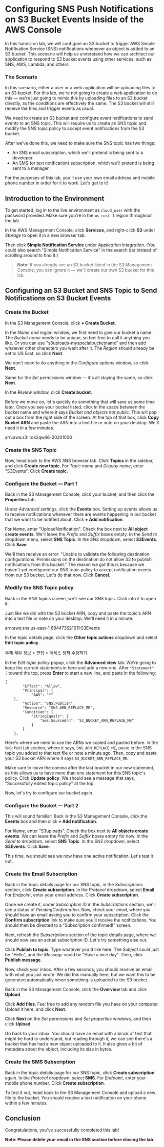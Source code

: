 # Configuring SNS Push Notifications on S3 Bucket Events Inside of the AWS Console

In this hands-on lab, we will configure an S3 bucket to trigger AWS Simple Notification Service (SNS) notifications whenever an object is added to an S3 bucket. This scenario will help us understand how we can architect our application to respond to S3 bucket events using other services, such as SNS, AWS, Lambda, and others.

### The Scenario

In this scenario, either a user or a web application will be uploading files to an S3 bucket. For this lab, we're not going to create a web application to do this — we're just going to mimic this by uploading files to an S3 bucket directly, as the conditions are effectively the same. The S3 bucket will still receive the files and trigger events as usual.

We need to create an S3 bucket and configure event notifications to send events to an SNS topic. This will require us to create an SNS topic and modify the SNS topic policy to accept event notifications from the S3 bucket.

After we've done this, we need to make sure the SNS topic has two things:

- An SNS email subscription, which we'll pretend is being sent to a developer.
- An SMS (or text notification) subscription, which we'll pretend is being sent to a manager.

For the purposes of this lab, you'll use your own email address and mobile phone number in order for it to work. Let's get to it!

## Introduction to the Environment

To get started, log in to the live environment as `cloud_user` with the password provided. Make sure you're in the `us-east-1` region throughout the lab.

In the AWS Management Console, click **Services**, and right-click **S3** under *Storage* to open it in a new browser tab.

Then click **Simple Notification Service** under *Application Integration*. (You could also search "Simple Notification Service" in the search bar instead of scrolling around to find it.)

> **Note:** If you already see an S3 bucket listed in the S3 Management Console, you can ignore it — we'll create our own S3 bucket for this lab.

## Configuring an S3 Bucket and SNS Topic to Send Notifications on S3 Bucket Events

### Create the Bucket

In the S3 Management Console, click **+ Create Bucket**.

In the *Name and region* window, we first need to give our bucket a name. The *Bucket name* needs to be unique, so feel free to call it anything you like. Or you can use "s3uploads-myspecialbucketname" and then add whatever other characters you want after it. The *Region* should already be set to US East, so click **Next**.

We don't need to do anything in the *Configure options* window, so click **Next**.

Same for the *Set permissions* window — it's all staying the same, so click **Next**.

In the *Review* window, click **Create bucket**.

Before we move on, let's quickly do something that will save us some time later. Once you see your bucket listed, click in the space between the bucket name and where it says *Bucket and objects not public*. This will pop out a box from the right side of the screen. At the top of that box, click **Copy Bucket ARN** and paste the ARN into a text file or note on your desktop. We'll need it in a few minutes.

arn:aws:s3:::ok2qw66-20201008

### Create the SNS Topic

Now, head back to the AWS SNS browser tab. Click **Topics** in the sidebar, and click **Create new topic**. For *Topic name* and *Display name*, enter "S3Events". Click **Create topic**.

### Configure the Bucket — Part 1

Back in the S3 Management Console, click your bucket, and then click the **Properties** tab.

Under *Advanced settings*, click the **Events** box. Setting up events allows us to receive notifications whenever there are events happening in our bucket that we want to be notified about. Click **+ Add notification**.

For *Name*, enter "UploadNotification". Check the box next to **All object create events**. We'll leave the *Prefix* and *Suffix* boxes empty. In the *Send to* dropdown menu, select **SNS Topic**. In the *SNS* dropdown, select **S3Events**. Click **Save**.

We'll then receive an error: "Unable to validate the following destination configurations. Permissions on the destination do not allow S3 to publish notifications from this bucket." The reason we got this is because we haven't yet configured our SNS topic policy to accept notification events from our S3 bucket. Let's do that now. Click **Cancel**.

### Modify the SNS Topic policy

Back in the SNS topics screen, we'll see our SNS topic. Click into it to open it.

Just like we did with the S3 bucket ARN, copy and paste the topic's ARN into a text file or note on your desktop. We'll need it in a minute.

arn:aws:sns:us-east-1:684473621611:S3Events

In the topic details page, click the **Other topic actions** dropdown and select **Edit topic policy**.

주제 세부 정보 > 편집 > 액세스 정책 수정하기

In the *Edit topic policy* popup, click the **Advanced view** tab. We're going to keep the current statements in here and add a new one. After `"Statement": [` toward the top, press **Enter** to start a new line, and paste in the following:

```
{
        "Effect": "Allow",
        "Principal": {
            "AWS": "*"
    },
        "Action": "SNS:Publish",
        "Resource": "SNS_ARN_REPLACE_ME",
        "Condition": {
            "StringEquals": {
                "aws:SourceArn": "S3_BUCKET_ARN_REPLACE_ME"
            }
        }
    },
```

Here's where we need to use the ARNs we copied and pasted before. In the `SNS:Publish` section, where it says, `SNS_ARN_REPLACE_ME`, paste in the SNS topic you added to that text file or note a minute ago. Then, copy and paste your S3 bucket ARN where it says `S3_BUCKET_ARN_REPLACE_ME`.

Make sure to leave the comma after the last bracket in our new statement, as this allows us to have more than one statement for this SNS topic's policy. Click **Update policy**. We should see a message that says, "Successfully edited topic policy" at the top.

Now, let's try to configure our bucket again.

### Configure the Bucket — Part 2

This will sound familiar: Back in the S3 Management Console, click the **Events** box and then click **+ Add notification**.

For *Name*, enter "S3uploads". Check the box next to **All objects create events**. We can leave the *Prefix* and *Suffix* boxes empty for now. In the *Send to* dropdown, select **SNS Topic**. In the *SNS* dropdown, select **S3Events**. Click **Save**.

This time, we should see we now have one active notification. Let's test it out.

### Create the Email Subscription

Back in the topic details page for our SNS topic, in the *Subscriptions* section, click **Create subscription**. In the *Protocol* dropdown, select **Email**. For *Endpoint*, enter your email address. Click **Create subscription**.

Once we create it, under *Subscription ID* in the *Subscriptions* section, we'll see a status of *PendingConfirmation*. Now, check your email, where you should have an email asking you to confirm your subscription. Click the **Confirm subscription** link to make sure you'll receive the notifications. You should then be directed to a "Subscription confirmed!" screen.

Next, refresh the *Subscriptions* section of the topic details page, where we should now see an actual subscription ID. Let's try something else out.

Click **Publish to topic**. Type whatever you'd like here. The *Subject* could just be "Hello", and the *Message* could be "Have a nice day". Then, click **Publish message**.

Now, check your inbox. After a few seconds, you should receive an email with what you just wrote. We did this manually here, but we want this to be generated automatically when something is uploaded to the S3 bucket.

Back in the S3 Management Console, click the **Overview** tab and click **Upload**.

Click **Add files**. Feel free to add any random file you have on your computer. Upload it here, and click **Next**.

Click **Next** on the *Set permissions* and *Set properties* windows, and then click **Upload**.

Go back to your inbox. You should have an email with a block of text that might be hard to understand, but reading through it, we can see there's a bucket that has had a new object uploaded to it. It also gives a bit of metadata about the object, including its size in bytes.

### Create the SMS Subscription

Back in the topic details page for our SNS topic, click **Create subscription** again. In the *Protocol* dropdown, select **SMS**. For *Endpoint*, enter your mobile phone number. Click **Create subscription**.

To test it out, head back to the S3 Management Console and upload a new file to the bucket. You should receive a text notification on your phone within a few minutes.

## Conclusion

Congratulations, you've successfully completed this lab!

**Note: Please delete your email in the SNS section before closing the lab.**